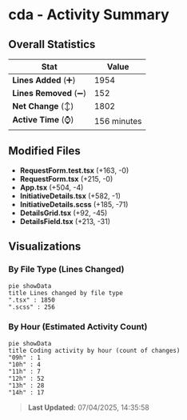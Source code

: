 # cda - Activity Summary 

## Overall Statistics

| Stat                   | Value                                                             |
| ---------------------- | ----------------------------------------------------------------- |
| **Lines Added** (➕)   | 1954                                          |
| **Lines Removed** (➖) | 152                                        |
| **Net Change** (↕)    | 1802                |
| **Active Time** (⌚)   | 156 minutes |


## Modified Files
- **RequestForm.test.tsx** (+163, -0)
- **RequestForm.tsx** (+215, -0)
- **App.tsx** (+504, -4)
- **InitiativeDetails.tsx** (+582, -1)
- **InitiativeDetails.scss** (+185, -71)
- **DetailsGrid.tsx** (+92, -45)
- **DetailsField.tsx** (+213, -31)

## Visualizations

### By File Type (Lines Changed)

```mermaid
pie showData
title Lines changed by file type
".tsx" : 1850
".scss" : 256
```

### By Hour (Estimated Activity Count)

```mermaid
pie showData
title Coding activity by hour (count of changes)
"09h" : 1
"10h" : 4
"11h" : 7
"12h" : 52
"13h" : 28
"14h" : 17
```


> **Last Updated:** 07/04/2025, 14:35:58